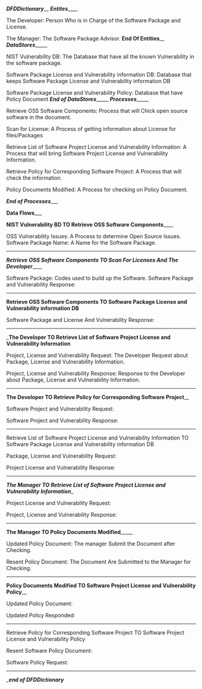 _________________________________________DFDDictionary___________________________________________
___________________________________________Entites_______________________________________________

The Developer: Person Who is in Charge of the Software Package and License.

The Manager: The Software Package Advisor.
________________________________________End Of Entities__________________________________________
_________________________________________DataStores______________________________________________

NIST Vulnerability DB: The Database that have all the known Vulnerability in the software package.

Software Package License and Vulnerability information DB: Database that keeps Software Package License and Vulnerability information DB

Software Package License and Vulnerability Policy: Database that have Policy Document
_____________________________________End of DataStores__________________________________________
_________________________________________Processes______________________________________________

Retrieve OSS Software Components: Process that will Chick open source software in the document.

Scan for License: A Process of getting information about License for files/Packages

Retrieve List of Software Project License and Vulnerability Information: A Process that will bring Software Project License and Vulnerability Information.

Retrieve Policy for Corresponding Software Project: A Process that will check the information.

Policy Documents Modified: A Process for checking on Policy Document.

_______________________________________End of Processes__________________________________________

__________________________________________Data Flows_____________________________________________

__________________NIST Vulnerability BD TO Retrieve OSS Software Components______________________

OSS Vulnerability Issues: A Process to determine Open Source Issues.
Software Package Name: A Name for the Software Package.
_________________________________________________________________________________________________

___________Retrieve OSS Software Components TO Scan For Licenses And The Developer_______________

Software Package: Codes used to build up the Software.
Software Package and Vulnerability Response:
_________________________________________________________________________________________________

__Retrieve OSS Software Components TO Software Package License and Vulnerability information DB__

Software Package and License And Vulnerability Response:
_________________________________________________________________________________________________

_____The Developer TO Retrieve List of Software Project License and Vulnerability Information____

Project, License and Vulnerability Request: The Developer Request about Package, License and Vulnerability Information.

Project, License and Vulnerability Response: Response to the Developer about Package, License and Vulnerability Information.
_________________________________________________________________________________________________

______________The Developer TO Retrieve Policy for Corresponding Software Project________________

Software Project and Vulnerability Request:

Software Project and Vulnerability Response:
_________________________________________________________________________________________________

Retrieve List of Software Project License and Vulnerability Information TO Software Package License and Vulnerability information DB

Package, License and Vulnerability Request:

Project License and Vulnerability Response:
_________________________________________________________________________________________________

_____The Manager TO Retrieve List of Software Project License and Vulnerability Information______

Project License and Vulnerability Request:

Project, License and Vulnerability Response:
_________________________________________________________________________________________________

__________________________The Manager TO Policy Documents Modified_______________________________

Updated Policy Document: The manager Submit the Document after Checking.

Resent Policy Document: The Document Are Submitted to the Manager for Checking.
_________________________________________________________________________________________________

________Policy Documents Modified TO Software Project  License and Vulnerability Policy__________

Updated Policy Document:

Updated Policy Responded:
_________________________________________________________________________________________________

Retrieve Policy for Corresponding Software Project TO Software Project  License and Vulnerability Policy 

Resent Software Policy Document:

Software Policy Request:
_________________________________________________________________________________________________

____________________________________***end of DFDDictionary***___________________________________


















